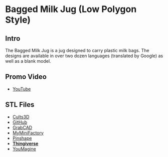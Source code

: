 # Bagged Milk Jug (Low Polygon Style)

## Intro

The Bagged Milk Jug is a jug designed to carry plastic milk bags. The designs are available in over two dozen languages (translated by Google) as well as a blank model.

## Promo Video

 - [YouTube](https://youtu.be/iK1R7mIFZOA)

## STL Files

 - [Cults3D](https://cults3d.com/en/3d-model/home/bagged-milk-jug-low-polygon)
 - [GitHub](https://github.com/jgphilpott/polymaker/tree/master/app/things/kitchen/bagged_milk_jug/stl)
 - [GrabCAD](https://grabcad.com/library/bagged-milk-jug-low-polygon-1)
 - [MyMiniFactory](https://www.myminifactory.com/object/3d-print-bagged-milk-jug-low-polygon-134143)
 - [Pinshape](https://pinshape.com/items/102097-3d-printed-bagged-milk-jug-low-polygon)
 - **[Thingiverse](https://www.thingiverse.com/thing:4567679)**
 - [YouMagine](https://www.youmagine.com/designs/bagged-milk-jug-low-polygon)

